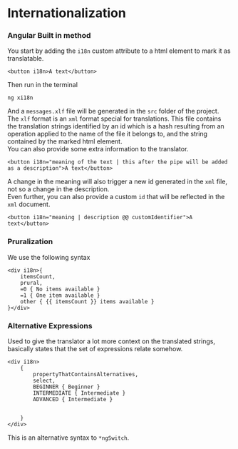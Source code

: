 # Internationalization


### Angular Built in method
You start by adding the `i18n` custom attribute to a html element to mark it as
translatable.
```angular2html
<button i18n>A text</button>
```
Then run in the terminal
```shell script
ng xi18n
```
And a `messages.xlf` file will be generated in the `src` folder of the
project. The `xlf` format is an `xml` format special for translations. This file
contains the translation strings identified by an id which is a hash resulting from an
operation applied to the name of the file it belongs to, and the string contained 
by the marked html element.  
You can also provide some extra information to the translator.
```angular2html
<button i18n="meaning of the text | this after the pipe will be added as a description">A text</button>
```
A change in the meaning will also trigger a new id generated in the `xml` file, not
so a change in the description.  
Even further, you can also provide a custom `id` that will be reflected in the `xml` document.
```angular2html
<button i18n="meaning | description @@ customIdentifier">A text</button>
```

### Pruralization
We use the following syntax
```angular2html
<div i18n>{
    itemsCount,
    prural,
    =0 { No items available }
    =1 { One item available }
    other { {{ itemsCount }} items available }
}</div>
```

### Alternative Expressions
Used to give the translator a lot more context on the translated strings,
basically states that the set of expressions relate somehow.
```angular2html
<div i18n>
    {
        propertyThatContainsAlternatives,
        select,
        BEGINNER { Beginner }
        INTERMEDIATE { Intermediate }
        ADVANCED { Intermediate }
        
    
    }
</div>
```
This is an alternative syntax to `*ngSwitch`.
